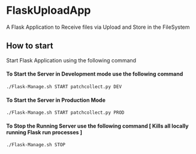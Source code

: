 # FlaskUploadApp
A Flask Application to Receive files via Upload and Store in the FileSystem

## How to start
Start Flask Application using the following command

#### To Start the Server in Development mode use the following command

```./Flask-Manage.sh START patchcollect.py DEV```

#### To Start the Server in Production Mode

```./Flask-Manage.sh START patchcollect.py PROD```

#### To Stop the Running Server use the following command [ Kills all locally running Flask run processes ]

```./Flask-Manage.sh STOP```
